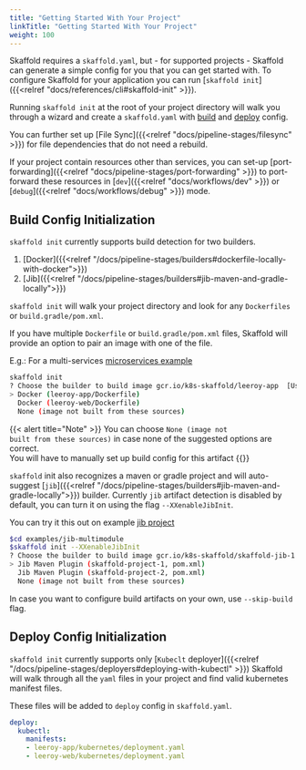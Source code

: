 ```yaml
---
title: "Getting Started With Your Project"
linkTitle: "Getting Started With Your Project"
weight: 100
---
```


Skaffold requires a `skaffold.yaml`, but - for supported projects - Skaffold can generate a simple config for you that you can get started with. To configure Skaffold for your application you can run [`skaffold init`]({{<relref "docs/references/cli#skaffold-init" >}}).

Running `skaffold init` at the root of your project directory will walk you through a wizard
and create a `skaffold.yaml` with [build](#build-config-initialization) and [deploy](#deploy-config-initialization) config.

You can further set up [File Sync]({{<relref "docs/pipeline-stages/filesync" >}}) for file dependencies
that do not need a rebuild.

If your project contain resources other than services, you can set-up [port-forwarding]({{<relref "docs/pipeline-stages/port-forwarding" >}})
to port-forward these resources in [`dev`]({{<relref "docs/workflows/dev" >}}) or [`debug`]({{<relref "docs/workflows/debug" >}}) mode.

## Build Config Initialization
`skaffold init` currently supports build detection for two builders.

1. [Docker]({{<relref "/docs/pipeline-stages/builders#dockerfile-locally-with-docker">}})
2. [Jib]({{<relref "/docs/pipeline-stages/builders#jib-maven-and-gradle-locally">}})

`skaffold init` will walk your project directory and look for any `Dockerfiles` 
or `build.gradle/pom.xml`.

If you have multiple `Dockerfile` or `build.gradle/pom.xml` files, Skaffold will provide an option
to pair an image with one of the file.

E.g.:                                                                                                                                                                                                                                                                                                                                 For a multi-services [microservices example](https://github.com/GoogleContainerTools/skaffold/tree/master/examples/microservices)
```bash
skaffold init
? Choose the builder to build image gcr.io/k8s-skaffold/leeroy-app  [Use arrows to move, space to select, type to filter]
> Docker (leeroy-app/Dockerfile)
  Docker (leeroy-web/Dockerfile)
  None (image not built from these sources)

```


{{< alert title="Note" >}}
You can choose <code>None (image not built from these sources)</code> in case none of the suggested 
options are correct. <br>
You will have to manually set up build config for this artifact
{{</alert>}}

`skaffold` init also recognizes a maven or gradle project and will auto-suggest [`jib`]({{<relref "/docs/pipeline-stages/builders#jib-maven-and-gradle-locally">}}) builder.
Currently `jib` artifact detection is disabled by default, you can turn it on using the flag `--XXenableJibInit`.

You can try it this out on example [jib project](https://github.com/GoogleContainerTools/skaffold/tree/master/examples/jib-multimodule)
```bash
$cd examples/jib-multimodule
$skaffold init --XXenableJibInit
? Choose the builder to build image gcr.io/k8s-skaffold/skaffold-jib-1  [Use arrows to move, space to select, type to filter]
> Jib Maven Plugin (skaffold-project-1, pom.xml)
  Jib Maven Plugin (skaffold-project-2, pom.xml)
  None (image not built from these sources)
```


In case you want to configure build artifacts on your own, use `--skip-build` flag.

## Deploy Config Initialization
`skaffold init` currently supports only [`Kubeclt` deployer]({{<relref "/docs/pipeline-stages/deployers#deploying-with-kubectl" >}})
Skaffold will walk through all the `yaml` files in your project and find valid kubernetes manifest files.

These files will be added to `deploy` config in `skaffold.yaml`.

```yaml
deploy:
  kubectl:
    manifests:
    - leeroy-app/kubernetes/deployment.yaml
    - leeroy-web/kubernetes/deployment.yaml
```



